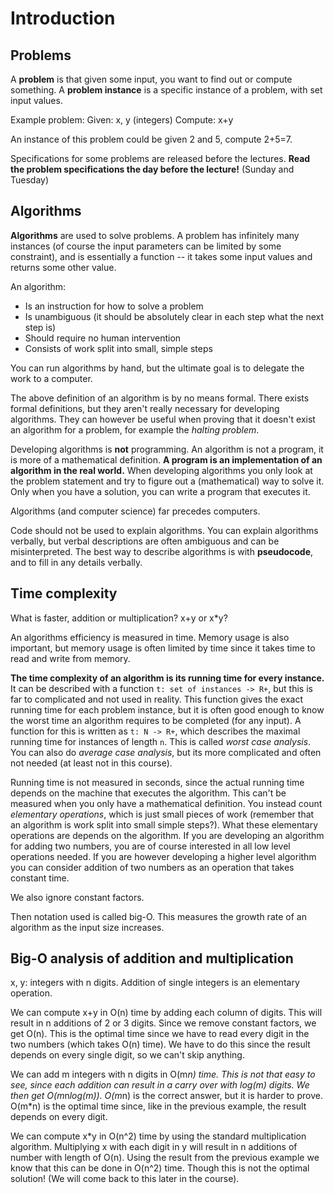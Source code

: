 # Introduction

## Problems

A **problem** is that given some input, you want to find out or compute something. A **problem instance** is a specific instance of a problem, with set input values.

Example problem: Given: x, y (integers) Compute: x+y

An instance of this problem could be given 2 and 5, compute 2+5=7.

Specifications for some problems are released before the lectures. **Read the problem specifications the day before the lecture!** (Sunday and Tuesday)

## Algorithms

**Algorithms** are used to solve problems. A problem has infinitely many instances (of course the input parameters can be limited by some constraint), and is essentially a function -- it takes some input values and returns some other value.

An algorithm:

- Is an instruction for how to solve a problem
- Is unambiguous (it should be absolutely clear in each step what the next step is)
- Should require no human intervention
- Consists of work split into small, simple steps

You can run algorithms by hand, but the ultimate goal is to delegate the work to a computer.

The above definition of an algorithm is by no means formal. There exists formal definitions, but they aren't really necessary for developing algorithms. They can however be useful when proving that it doesn't exist an algorithm for a problem, for example the *halting problem*.

Developing algorithms is **not** programming. An algorithm is not a program, it is more of a mathematical definition. **A program is an implementation of an algorithm in the real world.** When developing algorithms you only look at the problem statement and try to figure out a (mathematical) way to solve it. Only when you have a solution, you can write a program that executes it.

Algorithms (and computer science) far precedes computers.

Code should not be used to explain algorithms. You can explain algorithms verbally, but verbal descriptions are often ambiguous and can be misinterpreted. The best way to describe algorithms is with **pseudocode**, and to fill in any details verbally.

## Time complexity

What is faster, addition or multiplication? x+y or x*y?

An algorithms efficiency is measured in time. Memory usage is also important, but memory usage is often limited by time since it takes time to read and write from memory.

**The time complexity of an algorithm is its running time for every instance.** It can be described with a function `t: set of instances -> R+`, but this is far to complicated and not used in reality. This function gives the exact running time for each problem instance, but it is often good enough to know the worst time an algorithm requires to be completed (for any input). A function for this is written as `t: N -> R+`, which describes the maximal running time for instances of length `n`. This is called *worst case analysis*. You can also do *average case analysis*, but its more complicated and often not needed (at least not in this course).

Running time is not measured in seconds, since the actual running time depends on the machine that executes the algorithm. This can't be measured when you only have a mathematical definition. You instead count *elementary operations*, which is just small pieces of work (remember that an algorithm is work split into small simple steps?). What these elementary operations are depends on the algorithm. If you are developing an algorithm for adding two numbers, you are of course interested in all low level operations needed. If you are however developing a higher level algorithm you can consider addition of two numbers as an operation that takes constant time.

We also ignore constant factors.

Then notation used is called big-O. This measures the growth rate of an algorithm as the input size increases.

## Big-O analysis of addition and multiplication

x, y: integers with n digits. Addition of single integers is an elementary operation.

We can compute x+y in O(n) time by adding each column of digits. This will result in n additions of 2 or 3 digits. Since we remove constant factors, we get O(n). This is the optimal time since we have to read every digit in the two numbers (which takes O(n) time). We have to do this since the result depends on every single digit, so we can't skip anything.

We can add m integers with n digits in O(m*n) time. This is not that easy to see, since each addition can result in a carry over with log(m) digits. We then get O(m*n*log(m)). O(m*n) is the correct answer, but it is harder to prove. O(m*n) is the optimal time since, like in the previous example, the result depends on every digit.

We can compute x*y in O(n^2) time by using the standard multiplication algorithm. Multiplying x with each digit in y will result in n additions of number with length of O(n). Using the result from the previous example we know that this can be done in O(n^2) time. Though this is not the optimal solution! (We will come back to this later in the course).
